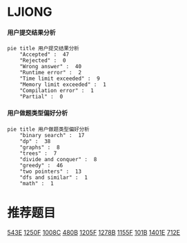 # LJIONG

<!-- tabs:start -->



#### **用户提交结果分析**

```mermaid
pie title 用户提交结果分析
    "Accepted" :  47
    "Rejected" :  0
    "Wrong answer" :  40
    "Runtime error" :  2
    "Time limit exceeded" :  9
    "Memory limit exceeded" :  1
    "Compilation error" :  1
    "Partial" :  0
```

#### **用户做题类型偏好分析**

```mermaid
pie title 用户做题类型偏好分析
    "binary search" :  17
    "dp" :  38
    "graphs" :  8
    "trees" :  7
    "divide and conquer" :  8
    "greedy" :  46
    "two pointers" :  13
    "dfs and similar" :  1
    "math" :  1
```



<!-- tabs:end -->
# 推荐题目
[543E](https://codeforces.com/contest/543/problem/E)
[1250F](https://codeforces.com/contest/1250/problem/F)
[1008C](https://codeforces.com/contest/1008/problem/C)
[480B](https://codeforces.com/contest/480/problem/B)
[1205F](https://codeforces.com/contest/1205/problem/F)
[1278B](https://codeforces.com/contest/1278/problem/B)
[1155F](https://codeforces.com/contest/1155/problem/F)
[101B](https://codeforces.com/contest/101/problem/B)
[1401E](https://codeforces.com/contest/1401/problem/E)
[712E](https://codeforces.com/contest/712/problem/E)
